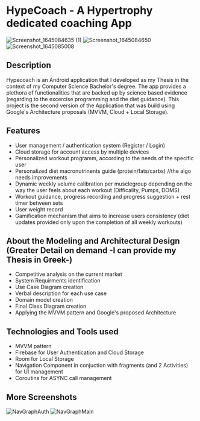 # HypeCoach - A Hypertrophy dedicated coaching App

![Screenshot_1645084635 (1)](https://user-images.githubusercontent.com/97959624/192753320-ba89b0c8-aa5d-4d20-bb92-bac90cf312f3.jpg)
![Screenshot_1645084650](https://user-images.githubusercontent.com/97959624/192753318-12775ad3-e140-49a2-98c0-40c611ee3e5d.jpg)
![Screenshot_1645085008](https://user-images.githubusercontent.com/97959624/192753313-c7808600-941c-4332-925a-508352722daf.jpg)

## Description 

Hypecoach is an Android application that I developed as my Thesis in the context of my Computer Science Bachelor's degree. 
The app provides a plethora of functionalities that are backed up by science based evidence (regarding to the excercise programming and the diet guidance). This project is the second version of the Application that was build using Google's Architecture proposals (MVVM, Cloud + Local Storage).



## Features

- User management / authentication system (Register / Login)
- Cloud storage for account access by multiple devices
- Personalized workout programm, according to the needs of the specific user
- Personalized diet macronutrinents guide (protein/fats/carbs) //the algo needs improvements
- Dynamic weekly volume calibration per musclegroup depending on the way the user feels about each workout (Difficality, Pumps, DOMS)
- Workout guidance, progress recording and progress suggestion + rest timer between sets
- User weight record
- Gamification mechanism that aims to increase users consistency (diet updates provided only upon the completion of all weekly workouts)



## About the Modeling and Architectural Design (Greater Detail on demand -I can provide my Thesis in Greek-)
- Competitive analysis on the current market
- System Requirments identification 
- Use Case Diagram creation
- Verbal description for each use case 
- Domain model creation
- Final Class Diagram creation
- Applying the MVVM pattern and Google's proposed Architecture



## Technologies and Tools used
- MVVM pattern 
- Firebase for User Authentication and Cloud Storage
- Room for Local Storage
- Navigation Component in conjuction with fragments (and 2 Activities) for UI management
- Coroutins for ASYNC call management

## More Screenshots

![NavGraphAuth](https://user-images.githubusercontent.com/97959624/192751962-9a97605d-fcd7-4c47-b359-9c37de4612af.png)
![NavGraphMain](https://user-images.githubusercontent.com/97959624/192751964-97c45b46-0e05-4edb-a623-85b22493e608.png)


